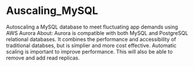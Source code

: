 # Auscaling_MySQL
Autoscaling a MySQL database to meet fluctuating app demands using AWS Aurora
About: Aurora is compatible with both MySQL and PostgreSQL relational databases. It combines the performance and accessibility of traditional databses, but is simplier and more cost effective.
Automatic scaling is important to improve performance. This will also be able to remove and add read replicas.

